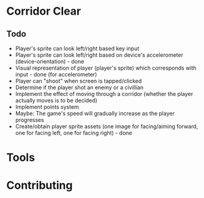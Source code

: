 # Corridor Clear 

## Todo 
* Player's sprite can look left/right based key input 
* Player's sprite can look left/right based on device's accelerometer (device-orientation) - done 
* Visual representation of player (player's sprite) which corresponds with input - done (for accelerometer) 
* Player can "shoot" when screen is tapped/clicked  
* Determine if the player shot an enemy or a civillian 
* Implement the effect of moving through a corridor (whether the player actually moves is to be decided) 
* Implement points system 
* Maybe: The game's speed will gradually increase as the player progresses 
* Create/obtain player sprite assets (one image for facing/aiming forward, one for facing left, one for facing right) - done 

# Tools 

# Contributing 

